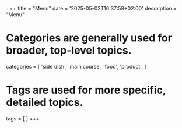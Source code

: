 +++
title = "Menu"
date = '2025-05-02T16:37:58+02:00'
description = "Menu"
# Categories are generally used for broader, top-level topics.
categories = [
 'side dish',
 'main course',
 'food',
 'product',
]
# Tags are used for more specific, detailed topics.
tags = [
]
+++
